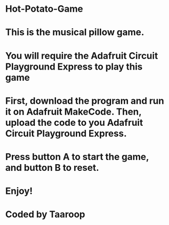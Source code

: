 # Hot-Potato-Game
# This is the musical pillow game.
# You will require the Adafruit Circuit Playground Express to play this game
# First, download the program and run it on Adafruit MakeCode. Then, upload the code to you Adafruit Circuit Playground Express.
# Press button A to start the game, and button B to reset.
# Enjoy!

# Coded by Taaroop
